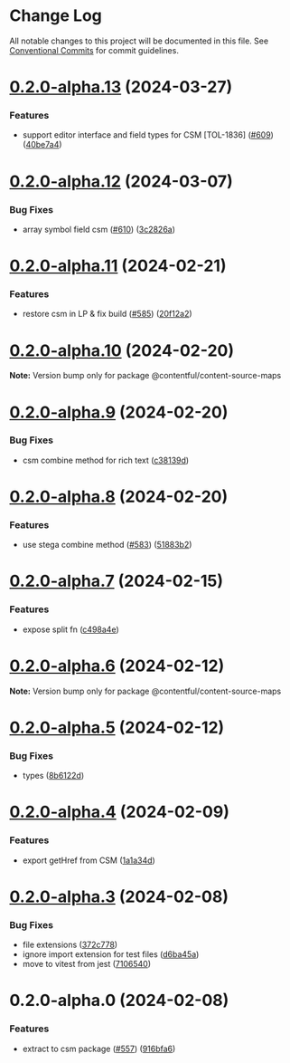 # Change Log

All notable changes to this project will be documented in this file.
See [Conventional Commits](https://conventionalcommits.org) for commit guidelines.

# [0.2.0-alpha.13](https://github.com/contentful/live-preview/compare/@contentful/content-source-maps@0.2.0-alpha.12...@contentful/content-source-maps@0.2.0-alpha.13) (2024-03-27)


### Features

* support editor interface and field types for CSM [TOL-1836] ([#609](https://github.com/contentful/live-preview/issues/609)) ([40be7a4](https://github.com/contentful/live-preview/commit/40be7a4d7749d18182827157f2fbcc16ce22ddd7))





# [0.2.0-alpha.12](https://github.com/contentful/live-preview/compare/@contentful/content-source-maps@0.2.0-alpha.11...@contentful/content-source-maps@0.2.0-alpha.12) (2024-03-07)


### Bug Fixes

* array symbol field csm ([#610](https://github.com/contentful/live-preview/issues/610)) ([3c2826a](https://github.com/contentful/live-preview/commit/3c2826a107f945493dd2275c2a611dd6528cfe0d))





# [0.2.0-alpha.11](https://github.com/contentful/live-preview/compare/@contentful/content-source-maps@0.2.0-alpha.10...@contentful/content-source-maps@0.2.0-alpha.11) (2024-02-21)


### Features

* restore csm in LP & fix build ([#585](https://github.com/contentful/live-preview/issues/585)) ([20f12a2](https://github.com/contentful/live-preview/commit/20f12a23b7cd1921a23c806e6acf0bc5085d9a45))





# [0.2.0-alpha.10](https://github.com/contentful/live-preview/compare/@contentful/content-source-maps@0.2.0-alpha.9...@contentful/content-source-maps@0.2.0-alpha.10) (2024-02-20)

**Note:** Version bump only for package @contentful/content-source-maps





# [0.2.0-alpha.9](https://github.com/contentful/live-preview/compare/@contentful/content-source-maps@0.2.0-alpha.8...@contentful/content-source-maps@0.2.0-alpha.9) (2024-02-20)


### Bug Fixes

* csm combine method for rich text ([c38139d](https://github.com/contentful/live-preview/commit/c38139d3efcd96e9b73b1b5c119cfef303fa27fe))





# [0.2.0-alpha.8](https://github.com/contentful/live-preview/compare/@contentful/content-source-maps@0.2.0-alpha.7...@contentful/content-source-maps@0.2.0-alpha.8) (2024-02-20)


### Features

* use stega combine method ([#583](https://github.com/contentful/live-preview/issues/583)) ([51883b2](https://github.com/contentful/live-preview/commit/51883b24f156217f290af21e0c3dc521aee27e60))





# [0.2.0-alpha.7](https://github.com/contentful/live-preview/compare/@contentful/content-source-maps@0.2.0-alpha.6...@contentful/content-source-maps@0.2.0-alpha.7) (2024-02-15)


### Features

* expose split fn ([c498a4e](https://github.com/contentful/live-preview/commit/c498a4e01a961e6fb86f8155619002ecccfbc1b6))





# [0.2.0-alpha.6](https://github.com/contentful/live-preview/compare/@contentful/content-source-maps@0.2.0-alpha.5...@contentful/content-source-maps@0.2.0-alpha.6) (2024-02-12)

**Note:** Version bump only for package @contentful/content-source-maps





# [0.2.0-alpha.5](https://github.com/contentful/live-preview/compare/@contentful/content-source-maps@0.2.0-alpha.4...@contentful/content-source-maps@0.2.0-alpha.5) (2024-02-12)


### Bug Fixes

* types ([8b6122d](https://github.com/contentful/live-preview/commit/8b6122d88abb78fa9bb413006d2f5d4f2817e8c4))





# [0.2.0-alpha.4](https://github.com/contentful/live-preview/compare/@contentful/content-source-maps@0.2.0-alpha.3...@contentful/content-source-maps@0.2.0-alpha.4) (2024-02-09)


### Features

* export getHref from CSM ([1a1a34d](https://github.com/contentful/live-preview/commit/1a1a34d7bace7580813367630f226cdfcbf99453))





# [0.2.0-alpha.3](https://github.com/contentful/live-preview/compare/@contentful/content-source-maps@0.2.0-alpha.0...@contentful/content-source-maps@0.2.0-alpha.3) (2024-02-08)


### Bug Fixes

* file extensions ([372c778](https://github.com/contentful/live-preview/commit/372c77829f4d2cc363567a58f184b6862ebd9d72))
* ignore import extension for test files ([d6ba45a](https://github.com/contentful/live-preview/commit/d6ba45a208a59d6d818b3be6917fb6d8ab6fb472))
* move to vitest from jest ([7106540](https://github.com/contentful/live-preview/commit/7106540a355f6fc497f1a8aab1828e21cc16e4a9))





# 0.2.0-alpha.0 (2024-02-08)


### Features

* extract to csm package ([#557](https://github.com/contentful/live-preview/issues/557)) ([916bfa6](https://github.com/contentful/live-preview/commit/916bfa6606cab397e7033190f5f45cb6aa08adcd))
